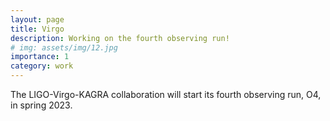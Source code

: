 ```yaml
---
layout: page
title: Virgo
description: Working on the fourth observing run!
# img: assets/img/12.jpg
importance: 1
category: work
---
```


The LIGO-Virgo-KAGRA collaboration will start its fourth observing run,
O4, in spring 2023.